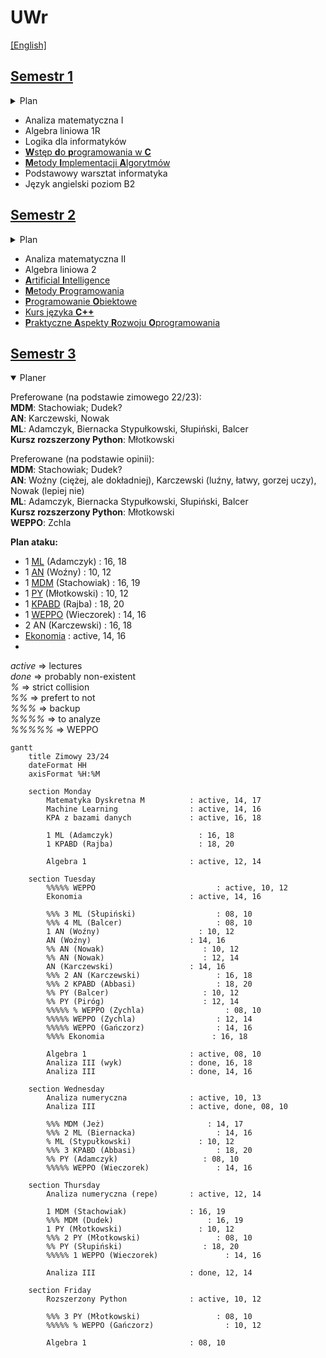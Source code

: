 # UWr

[\[English\]](README.en.md)

## [Semestr 1](Sem1/)

<details>
    <summary> Plan </summary>
    
```mermaid
gantt
    title Zimowy 22/23
    dateFormat HH
    axisFormat %H:%M

    section Monday
        LDI : 10, 12
        Logika dla informatyków : active, 12, 14

    section Tuesday
        Analiza I : active, 08, 10
        Podstawowy warsztat informatyka: active, 11, 12

    section Wednesday
        Algebra liniowa 1R : active, 09, 11
        Algebra liniowa 1R : 11, 13
        WdpC : 14, 16
        PWI : 16, 17

    section Thursday
        Analiza I : 08, 10
        Wstęp do programowania w C : active, 10, 12
        Algebra liniowa 1R : active, 12, 14

    section Friday
        Analiza I : 08, 10
        Analiza I : active, 10, 12
        MIA : 14, 16
        Metody implementacji algorytmów : active, 16, 17

```
</details>

* Analiza matematyczna I
* Algebra liniowa 1R
* Logika dla informatyków
* [**W**stęp **d**o **p**rogramowania w **C**](Sem1/WdpC/)
* [**M**etody **I**mplementacji **A**lgorytmów](Sem1/MIA/)
* Podstawowy warsztat informatyka
* Język angielski poziom B2

## [Semestr 2](Sem2/)

<details>
    <summary> Plan </summary>

```mermaid
gantt
    title Letni 22/23
    dateFormat HH
    axisFormat %H:%M

    section Monday
        Algebra liniowa 2   : 12, 14 

    section Tuesday
        Algebra liniowa 2   : active, 09, 12
        MP                  : 12, 15
        PARO                : 16, 19

    section Wednesday
        Analiza II          : active, 08, 10
        Sztuczna inteligencja : active, 08, 10
        Metody programowania : active, 10, 13

    section Thursday
        Seminarium Młody Badacz : 08, 10
        Programowanie obiektowe : active, 10, 12
        AI                      : 10, 12
        Analiza II              : active, 12, 14
        PO                      : 12, 14
        Kurs C++                : 14, 16
        Analiza II              : 16, 18
        Kurs C++                : active, 16, 18

    section Friday
        Analiza II              : 08, 10
```
</details>

* Analiza matematyczna II
* Algebra liniowa 2
* [**A**rtificial **I**ntelligence](Sem2/AI)
* [**M**etody **P**rogramowania](Sem2/MP/)
* [**P**rogramowanie **O**biektowe](Sem2/PO/)
* [Kurs języka **C++**](Sem2/CPP/)
* [**P**raktyczne **A**spekty **R**ozwoju **O**programowania](Sem2/PARO/)

## [Semestr 3](Sem3/)

<details open>
    <summary> Planer </summary>

Preferowane (na podstawie zimowego 22/23):  
**MDM**: Stachowiak; Dudek?  
**AN**: Karczewski, Nowak  
**ML**: Adamczyk, Biernacka Stypułkowski, Słupiński, Balcer   
**Kursz rozszerzony Python**: Młotkowski  

Preferowane (na podstawie opinii):  
**MDM**: Stachowiak; Dudek?  
**AN**: Woźny (ciężej, ale dokładniej), Karczewski (luźny, łatwy, gorzej uczy), Nowak (lepiej nie)  
**ML**: Adamczyk, Biernacka Stypułkowski, Słupiński, Balcer   
**Kursz rozszerzony Python**: Młotkowski  
**WEPPO**: Zchla

**Plan ataku:**  
* 1 [ML](https://zapisy.ii.uni.wroc.pl/courses/machine-learning-202324-zimowy) (Adamczyk)                   : 16, 18
* 1 [AN](https://zapisy.ii.uni.wroc.pl/courses/analiza-numeryczna-202324-zimowy) (Woźny)                      : 10, 12
* 1 [MDM](https://zapisy.ii.uni.wroc.pl/courses/matematyka-dyskretna-m-202324-zimowy) (Stachowiak)                : 16, 19
* 1 [PY](https://zapisy.ii.uni.wroc.pl/courses/kurs-rozszerzony-jezyka-python-202324-zimowy) (Młotkowski)                 : 10, 12
* 1 [KPABD](https://zapisy.ii.uni.wroc.pl/courses/kurs-projektowania-aplikacji-z-bazami-danych-202324-zimowy) (Rajba)                   : 18, 20
* 1 [WEPPO](https://zapisy.ii.uni.wroc.pl/courses/wybrane-elementy-praktyki-projektowania-oprogramowania-202324-zimowy) (Wieczorek)               : 14, 16
* 2 AN (Karczewski)                 : 16, 18
* [Ekonomia](https://zapisy.ii.uni.wroc.pl/courses/o-ekonomii-i-gospodarce-inaczej-w-202324-zimowy)                        : active, 14, 16
* 

_active_ => lectures  
_done_ => probably non-existent  
_%_ => strict collision  
_%%_ => prefert to not  
_%%%_ => backup  
_%%%%_ => to analyze  
_%%%%%_ => WEPPO

```mermaid
gantt
    title Zimowy 23/24
    dateFormat HH
    axisFormat %H:%M

    section Monday
        Matematyka Dyskretna M          : active, 14, 17
        Machine Learning                : active, 14, 16
        KPA z bazami danych             : active, 16, 18

        1 ML (Adamczyk)                   : 16, 18
        1 KPABD (Rajba)                   : 18, 20

        Algebra 1                       : active, 12, 14

    section Tuesday
        %%%%% WEPPO                           : active, 10, 12
        Ekonomia                        : active, 14, 16

        %%% 3 ML (Słupiński)                  : 08, 10
        %%% 4 ML (Balcer)                     : 08, 10
        1 AN (Woźny)                      : 10, 12
        AN (Woźny)                      : 14, 16
        %% AN (Nowak)                      : 10, 12
        %% AN (Nowak)                      : 12, 14
        AN (Karczewski)                 : 14, 16
        %%% 2 AN (Karczewski)                 : 16, 18
        %%% 2 KPABD (Abbasi)                  : 18, 20
        %% PY (Balcer)                     : 10, 12
        %% PY (Piróg)                      : 12, 14
        %%%%% % WEPPO (Zychla)                  : 08, 10
        %%%%% WEPPO (Zychla)                  : 12, 14
        %%%%% WEPPO (Gańczorz)                : 14, 16
        %%%% Ekonomia                        : 16, 18

        Algebra 1                       : active, 08, 10
        Analiza III (wyk)               : done, 16, 18
        Analiza III                     : done, 14, 16

    section Wednesday
        Analiza numeryczna              : active, 10, 13
        Analiza III                     : active, done, 08, 10

        %%% MDM (Jeż)                       : 14, 17
        %%% 2 ML (Biernacka)                  : 14, 16
        % ML (Stypułkowski)               : 10, 12
        %%% 3 KPABD (Abbasi)                  : 18, 20
        %% PY (Adamczyk)                   : 08, 10
        %%%%% WEPPO (Wieczorek)               : 14, 16

    section Thursday
        Analiza numeryczna (repe)       : active, 12, 14

        1 MDM (Stachowiak)              : 16, 19
        %%% MDM (Dudek)                     : 16, 19
        1 PY (Młotkowski)                 : 10, 12
        %%% 2 PY (Młotkowski)                 : 08, 10
        %% PY (Słupiński)                  : 18, 20
        %%%%% 1 WEPPO (Wieczorek)               : 14, 16

        Analiza III                     : done, 12, 14

    section Friday
        Rozszerzony Python              : active, 10, 12

        %%% 3 PY (Młotkowski)                 : 08, 10
        %%%%% % WEPPO (Gańczorz)                : 10, 12

        Algebra 1                       : 08, 10
```

</details>



